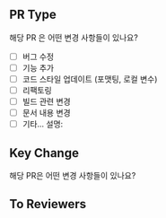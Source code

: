 ## PR Type
해당 PR 은 어떤 변경 사항들이 있나요?

- [ ] 버그 수정
- [ ] 기능 추가
- [ ] 코드 스타일 업데이트 (포맷팅, 로컬 변수)
- [ ] 리팩토링
- [ ] 빌드 관련 변경
- [ ] 문서 내용 변경
- [ ] 기타... 설명:

## Key Change
해당 PR은 어떤 변경 사항들이 있나요?


## To Reviewers
